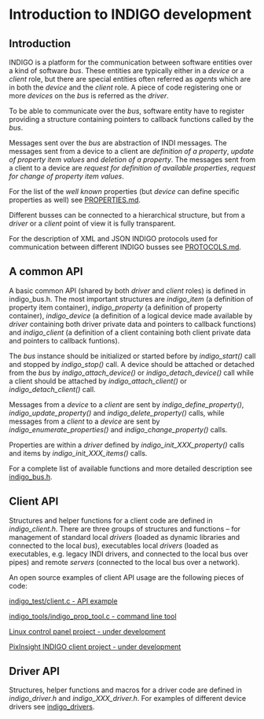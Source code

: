 # Introduction to INDIGO development

## Introduction

INDIGO is a platform for the communication between software entities over a kind of software *bus*. These entities are typically either in a *device* or a *client* role, but there are special entities often referred as *agents* which are in both the *device* and the *client* role. A piece of code registering one or more *devices* on the *bus* is referred as the *driver*.

To be able to communicate over the *bus*, software entity have to register providing a structure containing pointers to callback functions called by the *bus*.

Messages sent over the *bus* are abstraction of INDI messages. The messages sent from a device to a client are *definition of a property*, *update of property item values* and *deletion of a property*. The messages sent from a client to a device are *request for definition of available properties*, *request for change of property item values*.

For the list of the *well known* properties (but *device* can define specific properties as well) see [PROPERTIES.md](https://github.com/indigo-astronomy/indigo/blob/master/indigo_docs/PROPERTIES.md).

Different busses can be connected to a hierarchical structure, but from a *driver* or a *client* point of view it is fully transparent.

For the description of XML and JSON INDIGO protocols used for communication between different INDIGO busses see [PROTOCOLS.md](https://github.com/indigo-astronomy/indigo/blob/master/indigo_docs/PROTOCOLS.md).

## A common API

A basic common API (shared by both *driver* and *client* roles) is defined in indigo_bus.h. The most important structures are *indigo_item* (a definition of property item container), *indigo_property* (a definition of property container), *indigo_device* (a definition of a logical device made available by *driver* containing both driver private data and pointers to callback functions) and *indigo_client* (a definition of a client containing both client private data and pointers to callback funtions).

The *bus* instance should be initialized or started before by *indigo_start()* call and stopped by *indigo_stop()* call. A device should be attached or detached from the *bus* by *indigo_attach_device()* or *indigo_detach_device()* call while a client should be attached by *indigo_attach_client()* or *indigo_detach_client()* call.

Messages from a *device* to a *client* are sent by *indigo_define_property()*, *indigo_update_property()* and *indigo_delete_property()* calls, while messages from a *client* to a *device* are sent by *indigo_enumerate_properties()* and *indigo_change_property()* calls.

Properties are within a *driver* defined by *indigo_init_XXX_property()* calls and items by *indigo_init_XXX_items()* calls.

For a complete list of available functions and more detailed description see  [indigo_bus.h](https://github.com/indigo-astronomy/indigo/blob/master/indigo_libs/indigo_bus.h).

## Client API

Structures and helper functions for a client code are defined in *indigo_client.h*. There are three groups of structures and functions – for management of standard local *drivers* (loaded as dynamic libraries and connected to the local *bus*), executables local *drivers* (loaded as executables, e.g. legacy INDI drivers, and connected to the local bus over pipes) and remote *servers* (connected to the local bus over a network).

An open source examples of client API usage are the following pieces of code:

[indigo_test/client.c - API example](https://github.com/indigo-astronomy/indigo/blob/master/indigo_test/client.c)

[indigo_tools/indigo_prop_tool.c - command line tool](https://github.com/indigo-astronomy/indigo/blob/master/indigo_tools/indigo_prop_tool.c)

[Linux control panel project - under development](https://github.com/indigo-astronomy/control-panel)

[PixInsight INDIGO client project - under development](https://github.com/PixInsight/PCL/tree/master/src/modules/processes/contrib/kkretzschmar/INDIClient)

## Driver API

Structures, helper functions and macros for a driver code are defined in *indigo_driver.h* and *indigo_XXX_driver.h*. For examples of different device drivers see [indigo_drivers](https://github.com/indigo-astronomy/indigo/tree/master/indigo_drivers).
